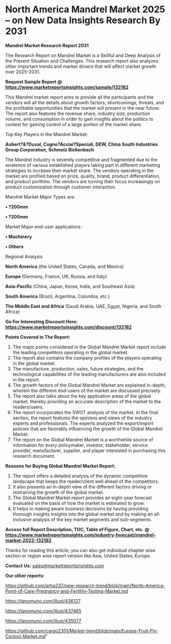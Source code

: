 # North America Mandrel Market 2025 – on New Data Insights Research By 2031

<strong>Mandrel Market Research Report 2031</strong>

The Research Report on Mandrel Market is a Skillful and Deep Analysis of the Present Situation and Challenges. This research report also analyzes other important trends and market drivers that will affect market growth over 2025-2031.

<strong>Request Sample Report @ <a href=https://www.marketreportsinsights.com/sample/132182>https://www.marketreportsinsights.com/sample/132182</a></strong>

This Mandrel market report aims to provide all the participants and the vendors will all the details about growth factors, shortcomings, threats, and the profitable opportunities that the market will present in the near future. The report also features the revenue share, industry size, production volume, and consumption in order to gain insights about the politics to contest for gaining control of a large portion of the market share.

Top Key Players in the Mandrel Market:

<strong>Aubert?&?Duval, Cogne?Acciai?Speciali, DEW, China South Industries Group Corporation, Schmolz  Bickenbach</strong>

The Mandrel Industry is severely competitive and fragmented due to the existence of various established players taking part in different marketing strategies to increase their market share. The vendors operating in the market are profiled based on price, quality, brand, product differentiation, and product portfolio. The vendors are turning their focus increasingly on product customization through customer interaction.

Mandrel Market Major Types are:

<strong>• ?200mm

• ?200mm</strong>

Market Major end-user applications :

<strong>• Machinery

• Others</strong>

Regional Analysis

</u><strong><b>North America</b></strong> (the United States, Canada, and Mexico)

<strong><b>Europe </b></strong>(Germany, France, UK, Russia, and Italy)

<strong><b>Asia-Pacific</b></strong> (China, Japan, Korea, India, and Southeast Asia)

<strong><b>South America</b></strong> (Brazil, Argentina, Colombia, etc.)

<strong><b>The Middle East and Africa</b></strong> (Saudi Arabia, UAE, Egypt, Nigeria, and South Africa)

<strong>Go For Interesting Discount Here: <a href=https://www.marketreportsinsights.com/discount/132182>https://www.marketreportsinsights.com/discount/132182</a></strong>

<strong>Points Covered in The Report:</strong>
<ol>
  <li>The major points considered in the Global Mandrel Market report include the leading competitors operating in the global market.</li>
  <li>The report also contains the company profiles of the players operating in the global market.</li>
  <li>The manufacture, production, sales, future strategies, and the technological capabilities of the leading manufacturers are also included in the report.</li>
  <li>The growth factors of the Global Mandrel Market are explained in-depth, wherein the different end-users of the market are discussed precisely.</li>
  <li>The report also talks about the key application areas of the global market, thereby providing an accurate description of the market to the readers/users.</li>
  <li>The report incorporates the SWOT analysis of the market. In the final section, the report features the opinions and views of the industry experts and professionals. The experts analyzed the export/import policies that are favorably influencing the growth of the Global Mandrel Market.</li>
  <li>The report on the Global Mandrel Market is a worthwhile source of information for every policymaker, investor, stakeholder, service provider, manufacturer, supplier, and player interested in purchasing this research document.</li>
</ol>
<strong>Reasons for Buying Global Mandrel Market Report:</strong>

<ol>
  <li>The report offers a detailed analysis of the dynamic competitive landscape that keeps the reader/client well ahead of the competitors.</li>
  <li>It also presents an in-depth view of the different factors driving or restraining the growth of the global market.</li>
  <li>The Global Mandrel Market report provides an eight-year forecast evaluated on the basis of how the market is estimated to grow.</li>
  <li>It helps in making aware business decisions by having providing thorough insights insights into the global market and by making an all-inclusive analysis of the key market segments and sub-segments.</li>
</ol>
<strong>Access full Report Description, TOC, Table of Figure, Chart, etc. @ <a href=https://www.marketreportsinsights.com/industry-forecast/mandrel-market-2022-132182>https://www.marketreportsinsights.com/industry-forecast/mandrel-market-2022-132182</a></strong>


Thanks for reading this article; you can also get individual chapter wise section or region wise report version like Asia, United States, Europe.

<strong>Contact Us:</strong>
sales@marketreportsinsights.com

<strong>Our other reports:</strong>

<a href=https://github.com/arha237/new-research-trend/blob/main/North-America-Point-of-Care-Pregnancy-and-Fertility-Testing-Market.md>https://github.com/arha237/new-research-trend/blob/main/North-America-Point-of-Care-Pregnancy-and-Fertility-Testing-Market.md</a>

<a href=https://tanomuno.com/illust/436127>https://tanomuno.com/illust/436127</a>

<a href=https://tanomuno.com/illust/437465>https://tanomuno.com/illust/437465</a>

<a href=https://tanomuno.com/illust/435077>https://tanomuno.com/illust/435077</a>

<a href=https://github.com/cargo2301/Market-trend/blob/main/Europe-Fruit-Fly-Control-Market.md>https://github.com/cargo2301/Market-trend/blob/main/Europe-Fruit-Fly-Control-Market.md</a>"
